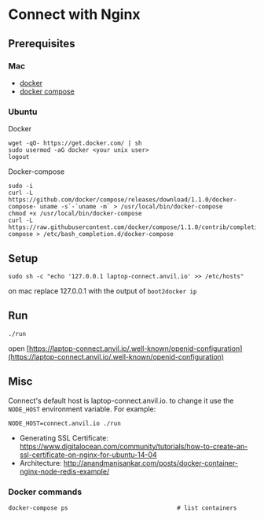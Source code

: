 # Connect with Nginx

## Prerequisites

### Mac

* [docker](https://docs.docker.com/installation/mac)
* [docker compose](https://docs.docker.com/compose/install)

### Ubuntu

Docker

    wget -qO- https://get.docker.com/ | sh
    sudo usermod -aG docker <your unix user>
    logout

Docker-compose

    sudo -i
    curl -L https://github.com/docker/compose/releases/download/1.1.0/docker-compose-`uname -s`-`uname -m` > /usr/local/bin/docker-compose
    chmod +x /usr/local/bin/docker-compose
    curl -L https://raw.githubusercontent.com/docker/compose/1.1.0/contrib/completion/bash/docker-compose > /etc/bash_completion.d/docker-compose

## Setup

    sudo sh -c "echo '127.0.0.1 laptop-connect.anvil.io' >> /etc/hosts"

on mac replace 127.0.0.1 with the output of `boot2docker ip`

## Run
    ./run

open [https://laptop-connect.anvil.io/.well-known/openid-configuration](https://laptop-connect.anvil.io/.well-known/openid-configuration)


## Misc

Connect's default host is laptop-connect.anvil.io. to change it use the `NODE_HOST` environment variable. For example:

    NODE_HOST=connect.anvil.io ./run

* Generating SSL Certificate: https://www.digitalocean.com/community/tutorials/how-to-create-an-ssl-certificate-on-nginx-for-ubuntu-14-04
* Architecture: http://anandmanisankar.com/posts/docker-container-nginx-node-redis-example/

### Docker commands

    docker-compose ps                               # list containers
